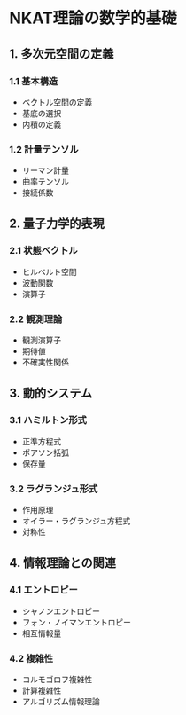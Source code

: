 # NKAT理論の数学的基礎

## 1. 多次元空間の定義
### 1.1 基本構造
- ベクトル空間の定義
- 基底の選択
- 内積の定義

### 1.2 計量テンソル
- リーマン計量
- 曲率テンソル
- 接続係数

## 2. 量子力学的表現
### 2.1 状態ベクトル
- ヒルベルト空間
- 波動関数
- 演算子

### 2.2 観測理論
- 観測演算子
- 期待値
- 不確実性関係

## 3. 動的システム
### 3.1 ハミルトン形式
- 正準方程式
- ポアソン括弧
- 保存量

### 3.2 ラグランジュ形式
- 作用原理
- オイラー・ラグランジュ方程式
- 対称性

## 4. 情報理論との関連
### 4.1 エントロピー
- シャノンエントロピー
- フォン・ノイマンエントロピー
- 相互情報量

### 4.2 複雑性
- コルモゴロフ複雑性
- 計算複雑性
- アルゴリズム情報理論 